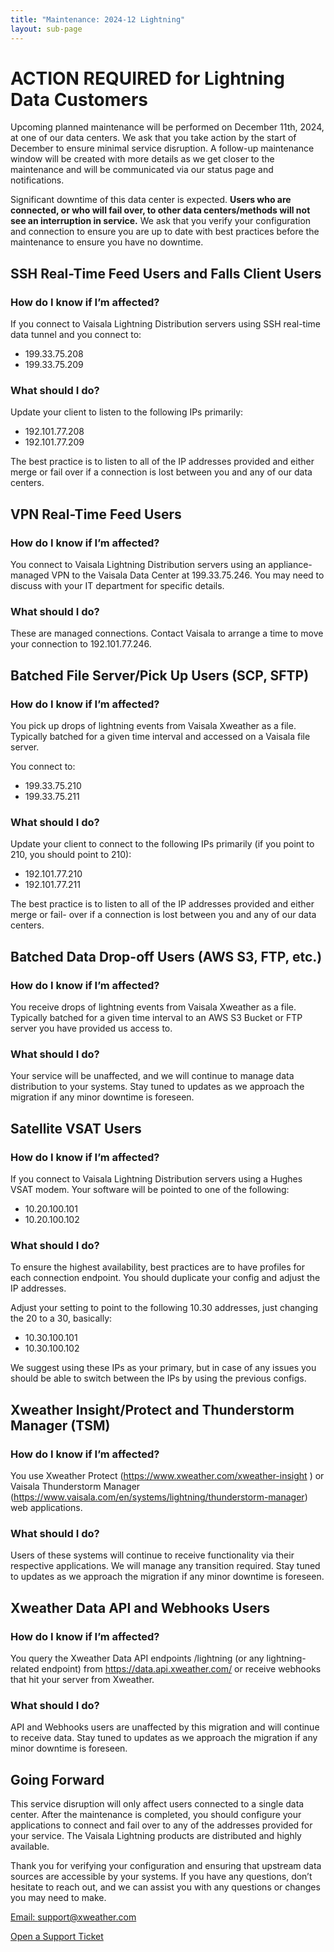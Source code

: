 ```yaml
---
title: "Maintenance: 2024-12 Lightning"
layout: sub-page
---
```


# ACTION REQUIRED for Lightning Data Customers

Upcoming planned maintenance will be performed on December 11th, 2024, at one of our data centers. We ask that you take action by the start of December to ensure minimal service disruption. A follow-up maintenance window will be created with more details as we get closer to the maintenance and will be communicated via our status page and notifications.

Significant downtime of this data center is expected. **Users who are connected, or who will fail over, to other data centers/methods will not see an interruption in service.** We ask that you verify your configuration and connection to ensure you are up to date with best practices before the maintenance to ensure you have no downtime.

## SSH Real-Time Feed Users and Falls Client Users

### How do I know if I’m affected?

If you connect to Vaisala Lightning Distribution servers using SSH real-time data tunnel and you connect to:

- 199.33.75.208
- 199.33.75.209

### What should I do?

Update your client to listen to the following IPs primarily:

- 192.101.77.208
- 192.101.77.209

The best practice is to listen to all of the IP addresses provided and either merge or fail over if a connection is lost between you and any of our data centers.

## VPN Real-Time Feed Users

### How do I know if I’m affected?

You connect to Vaisala Lightning Distribution servers using an appliance-managed VPN to the Vaisala Data Center at 199.33.75.246. You may need to discuss with your IT department for specific details.

### What should I do?

These are managed connections. Contact Vaisala to arrange a time to move your connection to 192.101.77.246.

## Batched File Server/Pick Up Users (SCP, SFTP)

### How do I know if I’m affected?

You pick up drops of lightning events from Vaisala Xweather as a file. Typically batched for a given time interval and accessed on a Vaisala file server.

You connect to:

- 199.33.75.210
- 199.33.75.211

### What should I do?

Update your client to connect to the following IPs primarily (if you point to 210, you should point to 210):

- 192.101.77.210
- 192.101.77.211

The best practice is to listen to all of the IP addresses provided and either merge or fail- over if a connection is lost between you and any of our data centers.

## Batched Data Drop-off Users (AWS S3, FTP, etc.)

### How do I know if I’m affected?

You receive drops of lightning events from Vaisala Xweather as a file. Typically batched for a given time interval to an AWS S3 Bucket or FTP server you have provided us access to.

### What should I do?

Your service will be unaffected, and we will continue to manage data distribution to your systems. Stay tuned to updates as we approach the migration if any minor downtime is foreseen.

## Satellite VSAT Users

### How do I know if I’m affected?

If you connect to Vaisala Lightning Distribution servers using a Hughes VSAT modem. Your software will be pointed to one of the following:

- 10.20.100.101
- 10.20.100.102

### What should I do?

To ensure the highest availability, best practices are to have profiles for each connection endpoint. You should duplicate your config and adjust the IP addresses.

Adjust your setting to point to the following 10.30 addresses, just changing the 20 to a 30, basically:

- 10.30.100.101
- 10.30.100.102

We suggest using these IPs as your primary, but in case of any issues you should be able to switch between the IPs by using the previous configs.

## Xweather Insight/Protect and Thunderstorm Manager (TSM)

### How do I know if I’m affected?

You use Xweather Protect (<https://www.xweather.com/xweather-insight> ) or Vaisala Thunderstorm Manager (<https://www.vaisala.com/en/systems/lightning/thunderstorm-manager>) web applications.

### What should I do?

Users of these systems will continue to receive functionality via their respective applications. We will manage any transition required. Stay tuned to updates as we approach the migration if any minor downtime is foreseen.

## Xweather Data API and Webhooks Users

### How do I know if I’m affected?

You query the Xweather Data API endpoints /lightning (or any lightning-related endpoint) from <https://data.api.xweather.com/> or receive webhooks that hit your server from Xweather.

### What should I do?

API and Webhooks users are unaffected by this migration and will continue to receive data. Stay tuned to updates as we approach the migration if any minor downtime is foreseen.

## Going Forward

This service disruption will only affect users connected to a single data center. After the maintenance is completed, you should configure your applications to connect and fail over to any of the addresses provided for your service. The Vaisala Lightning products are distributed and highly available.

Thank you for verifying your configuration and ensuring that upstream data sources are accessible by your systems. If you have any questions, don’t hesitate to reach out, and we can assist you with any questions or changes you may need to make.

<a href="mailto:support@xweather.com">Email: support@xweather.com</a>

[Open a Support Ticket](https://www.xweather.com/support/ticket)





